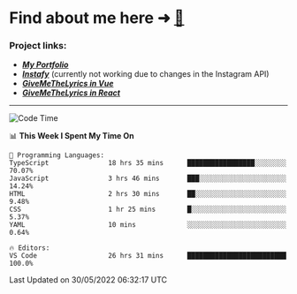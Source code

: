 # Find about me here ➜ [🧑](https://pauabella.dev)

### Project links:
- ***[My Portfolio](https://pauabella.dev)***
- ***[Instafy](https://instafy.me)*** (currently not working due to changes in the Instagram API)
- ***[GiveMeTheLyrics in Vue](https://lyrics.pauabella.dev)***
- ***[GiveMeTheLyrics in React](https://pauabella.dev/GiveMeTheLyrics)***

---
<!--START_SECTION:waka-->
![Code Time](http://img.shields.io/badge/Code%20Time-1%2C103%20hrs%2037%20mins-blue)

📊 **This Week I Spent My Time On** 

```text
💬 Programming Languages: 
TypeScript               18 hrs 35 mins      █████████████████░░░░░░░░   70.07% 
JavaScript               3 hrs 46 mins       ███░░░░░░░░░░░░░░░░░░░░░░   14.24% 
HTML                     2 hrs 30 mins       ██░░░░░░░░░░░░░░░░░░░░░░░   9.48% 
CSS                      1 hr 25 mins        █░░░░░░░░░░░░░░░░░░░░░░░░   5.37% 
YAML                     10 mins             ░░░░░░░░░░░░░░░░░░░░░░░░░   0.64%

🔥 Editors: 
VS Code                  26 hrs 31 mins      █████████████████████████   100.0%

```


 Last Updated on 30/05/2022 06:32:17 UTC
<!--END_SECTION:waka-->

